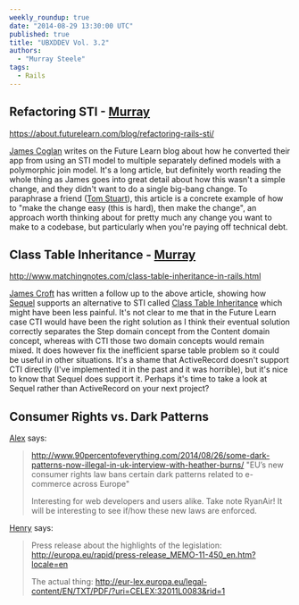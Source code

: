 ```yaml
---
weekly_roundup: true
date: "2014-08-29 13:30:00 UTC"
published: true
title: "UBXDDEV Vol. 3.2"
authors:
  - "Murray Steele"
tags:
  - Rails
---
```


## Refactoring STI - [Murray](/people#murray-steele)

https://about.futurelearn.com/blog/refactoring-rails-sti/

[James Coglan](http://jcoglan.com/) writes on the Future Learn blog about how he converted their app from using an STI model to multiple separately defined models with a polymorphic join model.  It's a long article, but definitely worth reading the whole thing as James goes into great detail about how this wasn't a simple change, and they didn't want to do a single big-bang change.  To paraphrase a friend ([Tom Stuart](https://twitter.com/tomstuart/status/504950881859940352)), this article is a concrete example of how to "make the change easy (this is hard), then make the change", an approach worth thinking about for pretty much any change you want to make to a codebase, but particularly when you're paying off technical debt.

## Class Table Inheritance - [Murray](/people#murray-steele)

http://www.matchingnotes.com/class-table-inheritance-in-rails.html

[James Croft](http://www.matchingnotes.com/) has written a follow up to the above article, showing how [Sequel](http://sequel.jeremyevans.net/) supports an alternative to STI called [Class Table Inheritance](http://martinfowler.com/eaaCatalog/classTableInheritance.html) which might have been less painful.  It's not clear to me that in the Future Learn case CTI would have been the right solution as I think their eventual solution correctly separates the Step domain concept from the Content domain concept, whereas with CTI those two domain concepts would remain mixed.  It does however fix the inefficient sparse table problem so it could be useful in other situations.  It's a shame that ActiveRecord doesn't support CTI directly (I've implemented it in the past and it was horrible), but it's nice to know that Sequel does support it.  Perhaps it's time to take a look at Sequel rather than ActiveRecord on your next project?

## Consumer Rights vs. Dark Patterns

[Alex](https://twitter.com/AlexanderBobin) says:

> http://www.90percentofeverything.com/2014/08/26/some-dark-patterns-now-illegal-in-uk-interview-with-heather-burns/
> "EU’s new consumer rights law bans certain dark patterns related to e-commerce across Europe"
>
> Interesting for web developers and users alike. Take note RyanAir! It will be interesting to see if/how these new laws are enforced.

[Henry](/people#henry-turner) says:

> Press release about the highlights of the legislation: http://europa.eu/rapid/press-release_MEMO-11-450_en.htm?locale=en
>
> The actual thing: http://eur-lex.europa.eu/legal-content/EN/TXT/PDF/?uri=CELEX:32011L0083&rid=1

